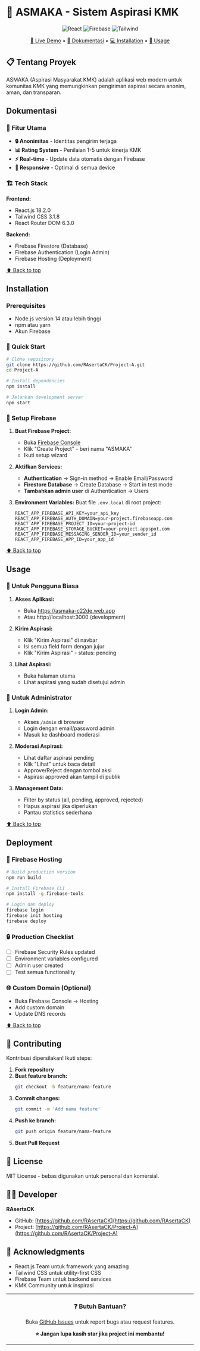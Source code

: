 # 🎯 ASMAKA - Sistem Aspirasi KMK

<div align="center">

![React](https://img.shields.io/badge/React-18.2.0-61DAFB?style=for-the-badge&logo=react)
![Firebase](https://img.shields.io/badge/Firebase-9.9.4-FFCA28?style=for-the-badge&logo=firebase)
![Tailwind](https://img.shields.io/badge/Tailwind-3.1.8-38B2AC?style=for-the-badge&logo=tailwind-css)

[🚀 Live Demo](https://asmaka-c22de.web.app) • 
[📖 Dokumentasi](#dokumentasi) • 
[💻 Installation](#installation) • 
[👥 Usage](#usage)

</div>

## 📋 Tentang Proyek

ASMAKA (Aspirasi Masyarakat KMK) adalah aplikasi web modern untuk komunitas KMK yang memungkinkan pengiriman aspirasi secara anonim, aman, dan transparan.

## Dokumentasi

### 🎯 Fitur Utama

- **🔒 Anonimitas** - Identitas pengirim terjaga
- **📊 Rating System** - Penilaian 1-5 untuk kinerja KMK  
- **⚡ Real-time** - Update data otomatis dengan Firebase
- **📱 Responsive** - Optimal di semua device

### 🏗️ Tech Stack

**Frontend:**
- React.js 18.2.0
- Tailwind CSS 3.1.8
- React Router DOM 6.3.0

**Backend:**
- Firebase Firestore (Database)
- Firebase Authentication (Login Admin)
- Firebase Hosting (Deployment)

[⬆️ Back to top](#-asmaka---sistem-aspirasi-kmk)

## Installation

### Prerequisites
- Node.js version 14 atau lebih tinggi
- npm atau yarn
- Akun Firebase

### 🚀 Quick Start

```bash
# Clone repository
git clone https://github.com/RAsertaCK/Project-A.git
cd Project-A

# Install dependencies
npm install

# Jalankan development server
npm start
```

### 🔧 Setup Firebase

1. **Buat Firebase Project:**
   - Buka [Firebase Console](https://console.firebase.google.com)
   - Klik "Create Project" - beri nama "ASMAKA"
   - Ikuti setup wizard

2. **Aktifkan Services:**
   - **Authentication** → Sign-in method → Enable Email/Password
   - **Firestore Database** → Create Database → Start in test mode
   - **Tambahkan admin user** di Authentication → Users

3. **Environment Variables:**
   Buat file `.env.local` di root project:
   ```env
   REACT_APP_FIREBASE_API_KEY=your_api_key
   REACT_APP_FIREBASE_AUTH_DOMAIN=your-project.firebaseapp.com
   REACT_APP_FIREBASE_PROJECT_ID=your-project-id
   REACT_APP_FIREBASE_STORAGE_BUCKET=your-project.appspot.com
   REACT_APP_FIREBASE_MESSAGING_SENDER_ID=your_sender_id
   REACT_APP_FIREBASE_APP_ID=your_app_id
   ```

[⬆️ Back to top](#-asmaka---sistem-aspirasi-kmk)

## Usage

### 👤 Untuk Pengguna Biasa

1. **Akses Aplikasi:**
   - Buka https://asmaka-c22de.web.app
   - Atau http://localhost:3000 (development)

2. **Kirim Aspirasi:**
   - Klik "Kirim Aspirasi" di navbar
   - Isi semua field form dengan jujur
   - Klik "Kirim Aspirasi" - status: pending

3. **Lihat Aspirasi:**
   - Buka halaman utama
   - Lihat aspirasi yang sudah disetujui admin

### 🔐 Untuk Administrator

1. **Login Admin:**
   - Akses `/admin` di browser
   - Login dengan email/password admin
   - Masuk ke dashboard moderasi

2. **Moderasi Aspirasi:**
   - Lihat daftar aspirasi pending
   - Klik "Lihat" untuk baca detail
   - Approve/Reject dengan tombol aksi
   - Aspirasi approved akan tampil di publik

3. **Management Data:**
   - Filter by status (all, pending, approved, rejected)
   - Hapus aspirasi jika diperlukan
   - Pantau statistics sederhana

[⬆️ Back to top](#-asmaka---sistem-aspirasi-kmk)

## Deployment

### 🚀 Firebase Hosting

```bash
# Build production version
npm run build

# Install Firebase CLI
npm install -g firebase-tools

# Login dan deploy
firebase login
firebase init hosting
firebase deploy
```

### 🔒 Production Checklist

- [ ] Firebase Security Rules updated
- [ ] Environment variables configured
- [ ] Admin user created
- [ ] Test semua functionality

### 🌐 Custom Domain (Optional)
- Buka Firebase Console → Hosting
- Add custom domain
- Update DNS records

[⬆️ Back to top](#-asmaka---sistem-aspirasi-kmk)

## 🤝 Contributing

Kontribusi dipersilakan! Ikuti steps:

1. **Fork repository**
2. **Buat feature branch:**
   ```bash
   git checkout -b feature/nama-feature
   ```
3. **Commit changes:**
   ```bash
   git commit -m 'Add nama feature'
   ```
4. **Push ke branch:**
   ```bash
   git push origin feature/nama-feature
   ```
5. **Buat Pull Request**

## 📄 License

MIT License - bebas digunakan untuk personal dan komersial.

## 👨‍💻 Developer

**RAsertaCK**  
- GitHub: [https://github.com/RAsertaCK](https://github.com/RAsertaCK)
- Project: [https://github.com/RAsertaCK/Project-A](https://github.com/RAsertaCK/Project-A)

## 🙏 Acknowledgments

- React.js Team untuk framework yang amazing
- Tailwind CSS untuk utility-first CSS
- Firebase Team untuk backend services
- KMK Community untuk inspirasi

---

<div align="center">

### ❓ Butuh Bantuan?

Buka [GitHub Issues](https://github.com/RAsertaCK/Project-A/issues) untuk report bugs atau request features.

**⭐ Jangan lupa kasih star jika project ini membantu!**

</div>

---

